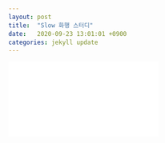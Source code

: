 ```yaml
---
layout: post
title:  "Slow 화행 스터디"
date:   2020-09-23 13:01:01 +0900
categories: jekyll update
---
```


![화행이론](./speech_act.pdf) 

